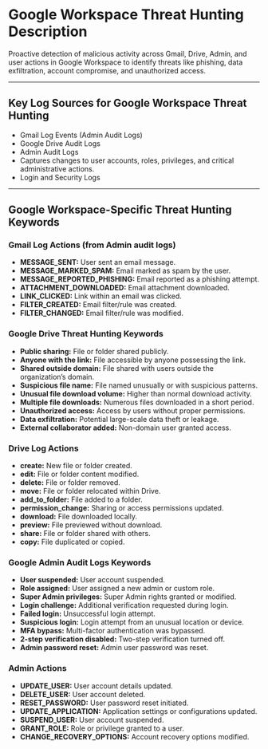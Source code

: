 # Google Workspace Threat Hunting Description

Proactive detection of malicious activity across Gmail, Drive, Admin, and user actions in Google Workspace to identify threats like phishing, data exfiltration, account compromise, and unauthorized access.

---

## Key Log Sources for Google Workspace Threat Hunting

- Gmail Log Events (Admin Audit Logs)
- Google Drive Audit Logs
- Admin Audit Logs  
- Captures changes to user accounts, roles, privileges, and critical administrative actions.
- Login and Security Logs  

---

## Google Workspace-Specific Threat Hunting Keywords 
### Gmail Log Actions (from Admin audit logs)

- **MESSAGE_SENT:** User sent an email message.
- **MESSAGE_MARKED_SPAM:** Email marked as spam by the user.
- **MESSAGE_REPORTED_PHISHING:** Email reported as a phishing attempt.
- **ATTACHMENT_DOWNLOADED:** Email attachment downloaded.
- **LINK_CLICKED:** Link within an email was clicked.
- **FILTER_CREATED:** Email filter/rule was created.
- **FILTER_CHANGED:** Email filter/rule was modified.

### Google Drive Threat Hunting Keywords

- **Public sharing:** File or folder shared publicly.
- **Anyone with the link:** File accessible by anyone possessing the link.
- **Shared outside domain:** File shared with users outside the organization’s domain.
- **Suspicious file name:** File named unusually or with suspicious patterns.
- **Unusual file download volume:** Higher than normal download activity.
- **Multiple file downloads:** Numerous files downloaded in a short period.
- **Unauthorized access:** Access by users without proper permissions.
- **Data exfiltration:** Potential large-scale data theft or leakage.
- **External collaborator added:** Non-domain user granted access.

### Drive Log Actions

- **create:** New file or folder created.
- **edit:** File or folder content modified.
- **delete:** File or folder removed.
- **move:** File or folder relocated within Drive.
- **add_to_folder:** File added to a folder.
- **permission_change:** Sharing or access permissions updated.
- **download:** File downloaded locally.
- **preview:** File previewed without download.
- **share:** File or folder shared with others.
- **copy:** File duplicated or copied.

### Google Admin Audit Logs Keywords

- **User suspended:** User account suspended.
- **Role assigned:** User assigned a new admin or custom role.
- **Super Admin privileges:** Super Admin rights granted or modified.
- **Login challenge:** Additional verification requested during login.
- **Failed login:** Unsuccessful login attempt.
- **Suspicious login:** Login attempt from an unusual location or device.
- **MFA bypass:** Multi-factor authentication was bypassed.
- **2-step verification disabled:** Two-step verification turned off.
- **Admin password reset:** Admin user password was reset.

### Admin Actions

- **UPDATE_USER:** User account details updated.
- **DELETE_USER:** User account deleted.
- **RESET_PASSWORD:** User password reset initiated.
- **UPDATE_APPLICATION:** Application settings or configurations updated.
- **SUSPEND_USER:** User account suspended.
- **GRANT_ROLE:** Role or privilege granted to a user.
- **CHANGE_RECOVERY_OPTIONS:** Account recovery options modified.
